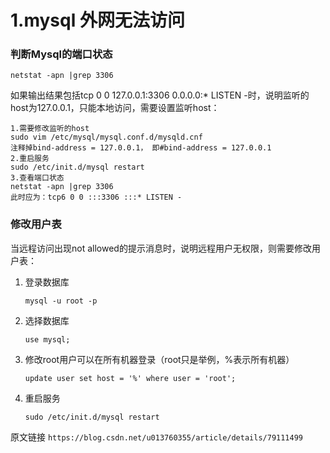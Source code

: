 # 1.mysql 外网无法访问


### 判断Mysql的端口状态
```
netstat -apn |grep 3306 

```
如果输出结果包括tcp 0 0 127.0.0.1:3306 0.0.0.0:* LISTEN -时，说明监听的host为127.0.0.1，只能本地访问，需要设置监听host：

```
1.需要修改监听的host 
sudo vim /etc/mysql/mysql.conf.d/mysqld.cnf 
注释掉bind-address = 127.0.0.1， 即#bind-address = 127.0.0.1
2.重启服务 
sudo /etc/init.d/mysql restart
3.查看端口状态 
netstat -apn |grep 3306 
此时应为：tcp6 0 0 :::3306 :::* LISTEN -
```
### 修改用户表
当远程访问出现not allowed的提示消息时，说明远程用户无权限，则需要修改用户表：
 
1. 登录数据库 

	`mysql -u root -p `

2. 选择数据库
 
	`use mysql; `
	
3. 修改root用户可以在所有机器登录（root只是举例，%表示所有机器） 

	`update user set host = '%' where user = 'root';`

4. 重启服务 

	`sudo /etc/init.d/mysql restart`
	

原文链接 `https://blog.csdn.net/u013760355/article/details/79111499`